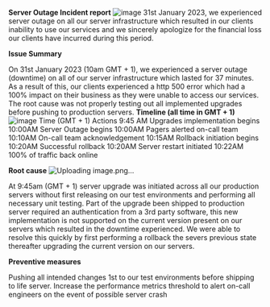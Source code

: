 **Server Outage Incident report**
![image](https://github.com/godwinerons/alx-system_engineering-devops/assets/111974123/e0908c17-efb6-4748-b6af-09aee5318be9)
31st January 2023, we experienced server outage on all our server infrastructure which resulted in our clients inability to use our services and we sincerely apologize for the financial loss our clients have incurred during this period.

**Issue Summary**


On 31st January 2023 (10am GMT + 1), we experienced a server outage (downtime) on all of our server infrastructure which lasted for 37 minutes. As a result of this, our clients experienced a http 500 error which had a 100% impact on their business as they were unable to access our services. The root cause was not properly testing out all implemented upgrades before pushing to production servers.
**Timeline (all time in GMT + 1)**
![image](https://github.com/godwinerons/alx-system_engineering-devops/assets/111974123/604b29f3-20b9-4be1-8106-1050950bbf8b)
Time (GMT + 1)	Actions
9:45 AM	Upgrades implementation begins
10:00AM	Server Outage begins
10:00AM	Pagers alerted on-call team
10:10AM	On-call team acknowledgement
10:15AM	Rollback initiation begins
10:20AM	Successful rollback
10:20AM	Server restart initiated
10:22AM	100% of traffic back online

**Root cause**
![Uploading image.png…]()

At 9:45am (GMT + 1) server upgrade was initiated across all our production servers without first releasing on our test environments and performing all necessary unit testing. Part of the upgrade been shipped to production server required an authentication from a 3rd party software, this new implementation is not supported on the current version present on our servers which resulted in the downtime experienced. We were able to resolve this quickly by first performing a rollback the severs previous state thereafter upgrading the current version on our servers.

**Preventive measures**

Pushing all intended changes 1st to our test environments before shipping to life server.
Increase the performance metrics threshold to alert on-call engineers on the event of possible server crash
